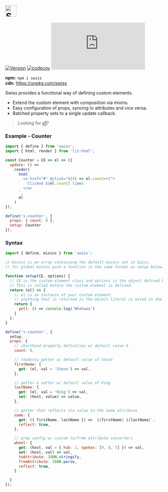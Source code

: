 # <a href="https://github.com/luwes/swiss"><img src="https://raw.githubusercontent.com/luwes/swiss/master/media/swiss-logo.svg?sanitize=true" height="36" alt="Swiss" /></a>

[![Version](https://img.shields.io/npm/v/swiss.svg?color=success&style=flat-square)](https://www.npmjs.com/package/swiss)
[![codecov](https://img.shields.io/codecov/c/github/luwes/swiss.svg?style=flat-square&color=success)](https://codecov.io/gh/luwes/swiss)
![Badge size](http://img.badgesize.io/https://unpkg.com/swiss@latest/module/swiss.js?compression=gzip&label=gzip&style=flat-square&version=2)

**npm**: `npm i swiss`  
**cdn**: https://unpkg.com/swiss

Swiss provides a functional way of defining custom elements.

- Extend the custom element with composition via mixins.
- Easy configuration of props, syncing to attributes and vice versa.
- Batched property sets to a single update callback.

> Looking for [v1](./tree/v1)?

### Example - Counter

```js
import { define } from 'swiss';
import { html, render } from 'lit-html';

const Counter = CE => el => ({
  update: () =>
    render(
      html`
        <a href="#" @click="${() => el.count++}">
          Clicked ${el.count} times
        </a>
      `,
      el
    )
});

define('s-counter', {
  props: { count: 0 },
  setup: Counter
});
```

### Syntax

```js
import { define, mixins } from 'swiss';

// mixins is an array containing the default mixins set in Swiss.
// for global mixins push a function in the same format as setup below.

function setup(CE, options) {
  // CE is the custom element class and options is the object defined below.
  // This is called before the custom element is defined.
  return (el) => {
    // el is an instance of your custom element.
    // anything that is returned in the object literal is mixed in the element.
    return {
      yell: () => console.log('Whahaaa')
    }
  };
}

define('s-counter', {
  setup,
  props: {
    // shorthand property definition w/ default value 0
    count: 0, 

    // readonly getter w/ default value of Steve
    firstName: {
      get: (el, val = 'Steve') => val,
    },

    // getter & setter w/ default value of King
    lastName: {
      get: (el, val = 'King') => val,
      set: (host, value) => value,
    }, 

    // getter that reflects its value to the name attribute
    name: {
      get: ({ firstName, lastName }) => `${firstName} ${lastName}`,
      reflect: true,
    },

    // prop config w/ custom to/from attribute converters
    wheel: {
      get: (host, val = { hub: 1, spokes: [9, 8, 7] }) => val,
      set: (host, val) => val,
      toAttribute: JSON.stringify,
      fromAttribute: JSON.parse,
      reflect: true,
    }

  }
});
```
